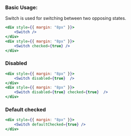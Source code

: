 ### Basic Usage:

Switch is used for switching between two opposing states.

```jsx
<div style={{ margin: "8px" }}>
    <Switch />
</div>
<div style={{ margin: "8px" }}>
    <Switch checked={true} />
</div>
```

### Disabled

```jsx
<div style={{ margin: "8px" }}>
    <Switch disabled={true}  />
</div>
<div style={{ margin: "8px" }}>
    <Switch disabled={true} checked={true}  />
</div>
```

### Default checked

```jsx
<div style={{ margin: "8px" }}>
    <Switch defaultChecked={true} />
</div>
```
